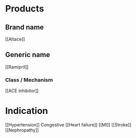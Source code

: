 # Products

## Brand name
[[Altace]]

## Generic name
[[Ramipril]]

### Class / Mechanism
[[ACE inhibitor]]

# Indication
[[Hypertension]]
Congestive [[Heart failure]]
[[MI]]
[[Stroke]]
[[Nephropathy]]


